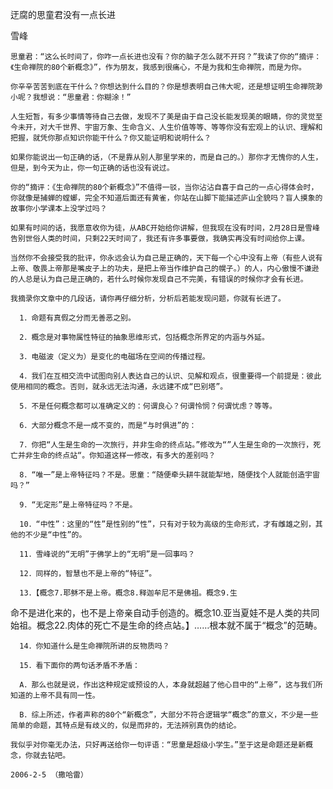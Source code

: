 迂腐的思童君没有一点长进

雪峰


    思童君：“这么长时间了，你咋一点长进也没有？你的脑子怎么就不开窍？”我读了你的“摘评：《生命禅院的80个新概念》”，作为朋友，我感到很痛心，不是为我和生命禅院，而是为你。

    你辛辛苦苦到底在干什么？你想达到什么目的？你是想表明自己伟大呢，还是想证明生命禅院渺小呢？我想说：“思童君：你糊涂！”

    人生短暂，有多少事情等待自己去做，发现不了美是由于自己没长能发现美的眼睛，你的灵觉至今未开，对大千世界、宇宙万象、生命含义、人生价值等等、等等你没有宏观上的认识、理解和把握，就凭你那点知识你能干什么？你又能证明和说明什么？

    如果你能说出一句正确的话，（不是靠从别人那里学来的，而是自己的。）那你才无愧你的人生，但是，到今天为止，你一句正确的话也没有说过。

    你的“摘评：《生命禅院的80个新概念》”不值得一驳，当你沾沾自喜于自己的一点心得体会时，你就像是捕蝉的螳螂，完全不知道后面还有黄雀，你站在山脚下能描述庐山全貌吗？盲人摸象的故事你小学课本上没学过吗？

    如果有时间的话，我愿意收你为徒，从ABC开始给你讲解，但我现在没有时间，2月28日是雪峰告别世俗人类的时间，只剩22天时间了，我还有许多事要做，我确实再没有时间给你上课。

    当然你不会接受我的批评，你永远会认为自己是正确的，天下每一个心中没有上帝（有些人说有上帝、敬畏上帝那是嘴皮子上的功夫，是把上帝当作维护自己的幌子。）的人，内心傲慢不谦逊的人总是认为自己是正确的，若什么时候你发现自己不完美，有错误的时候你才会有长进。

    我摘录你文章中的几段话，请你再仔细分析，分析后若能发现问题，你就有长进了。

      1．命题有真假之分而无善恶之别。

      2．概念是对事物属性特征的抽象思维形式，包括概念所界定的内涵与外延。

      3．电磁波（定义为）是变化的电磁场在空间的传播过程。

      4．我们在互相交流中试图向别人表达自己的认识、见解和观点，很重要得一个前提是：彼此使用相同的概念。否则，就永远无法沟通，永远建不成“巴别塔”。

      5．不是任何概念都可以准确定义的：何谓良心？何谓怜悯？何谓忧虑？等等。

      6．大部分概念不是一成不变的，而是“与时俱进”的：

      7．你把“人生是生命的一次旅行，并非生命的终点站。”修改为“”人生是生命的一次旅行，死亡并非生命的终点站“。你知道这样一修改，有多大的差别吗？

      8．“唯一”是上帝特征吗？不是。思童：“随便牵头耕牛就能犁地，随便找个人就能创造宇宙吗？”

      9．“无定形”是上帝特征吗？不是。

      10．“中性”：这里的“性”是性别的“性”，只有对于较为高级的生命形式，才有雌雄之别，其他的不少是“中性”的。

      11．雪峰说的“无明”于佛学上的“无明”是一回事吗？

      12．同样的，智慧也不是上帝的“特征”。

      13．【概念7.耶稣不是上帝。概念8.释迦牟尼不是佛祖。概念9.生
命不是进化来的，也不是上帝亲自动手创造的。概念10.亚当夏娃不是人类的共同始祖。概念22.肉体的死亡不是生命的终点站。】……根本就不属于“概念”的范畴。

      14．你知道什么是生命禅院所讲的反物质吗？

      15．看下面你的两句话矛盾不矛盾：

      A．那么也就是说，作出这种规定或预设的人，本身就超越了他心目中的“上帝”，这与我们所知道的上帝不具有同一性。

      B．综上所述，作者声称的80个“新概念”，大部分不符合逻辑学“概念”的意义，不少是一些简单的命题，其特点是有歧义的，似是而非的，无法辨别真伪的结论。

    我似乎对你毫无办法，只好再送给你一句评语：“思童是超级小学生。”至于这是命题还是新概念，你就去钻吧。

    2006-2-5 （撒哈雷）



